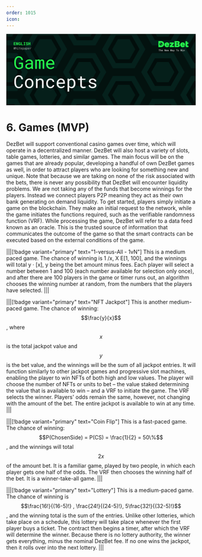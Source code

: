 ```yaml
---
order: 1015
icon:
---
```

![](/static/headers/DezBet_Game_Concepts_ENG.png)

# 6. Games (MVP)

DezBet will support conventional casino games over time, which will operate in a decentralized manner. 
DezBet will also host a variety of slots, table games, lotteries, and similar games. The main focus will be
on the games that are already popular, developing a handful of own DezBet games as well, in order to attract 
players who are looking for something new and unique. Note that because we are taking on none of 
the risk associated with the bets, there is never any possibility that DezBet will encounter liquidity 
problems. We are not taking any of the funds that become winnings for the players. Instead we connect 
players P2P meaning they act as their own bank generating on demand liquidity. To get started, players 
simply initiate a game on the blockchain. They make an initial request to the network, while the game 
initiates the functions required, such as the verifiable randomness function (VRF). While processing the 
game, DezBet will refer to a data feed known as an oracle. This is the trusted source of information 
that communicates the outcome of the game so that the smart contracts can be executed based on 
the external conditions of the game. 

|||[!badge variant="primary" text="1-versus-All - 1vN"]
This is a medium paced game. The chance of winning is 1 /x, X E[1, 100], and the winnings will total 
y · [x], y being the bet amount minus fees. Each player will select a number between 1 and 100 
(each number available for selection only once), and after there are 100 players in the game or timer runs
out, an algorithm chooses the winning number at random, from the numbers that the players have
selected.
|||

|||[!badge variant="primary" text="NFT Jackpot"]
This is another medium-paced game. The chance of winning: $$\frac{y}{x}$$, where $$x$$ is the total jackpot value and $$y$$ is the bet value, and the winnings will be the sum of all jackpot entries.  It will function similarly to other jackpot games and progressive slot machines, enabling the player to win NFTs of both high and low values. The player will choose the number of NFTs or units to bet – the value staked determining the value that is available to win – and a VRF to initiate the game. The VRF selects the winner. Players' odds remain the same, however, not changing with the amount of the bet. The entire jackpot is available to win at any time.
|||

|||[!badge variant="primary" text="Coin Flip"]
This is a fast-paced game. The chance of winning:  $$P(ChosenSide) = P(CS) = \frac{1}{2} = 50\%$$, and the winnings will total $$2x$$ of the amount bet. It is a familiar game, played by two people, in which each player gets one half of the odds. The VRF then chooses the winning half of the bet. It is a winner-take-all game.
|||

|||[!badge variant="primary" text="Lottery"]
This is a medium-paced game. The chance of winning is $$\frac{16!}{(16-5)!} , \frac{24!}{(24-5)!}, 5\frac{32!}{(32-5)!}$$, and the winning total is the sum of the entries. Unlike other lotteries, which take place on a schedule, this lottery will take place whenever the first player buys a ticket. The contract then begins a timer, after which the VRF will determine the winner. Because there is no lottery authority, the winner gets everything, minus the nominal DezBet fee. If no one wins the jackpot, then it rolls over into the next lottery.
|||

